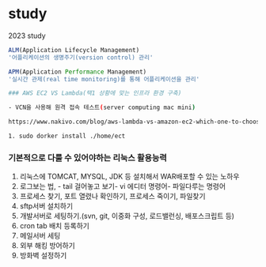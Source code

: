 # study
2023 study

```js
ALM(Application Lifecycle Management) 
'어플리케이션의 생명주기(version control) 관리'
```

```js
APM(Application Performance Management)
'실시간 관제(real time monitoring)를 통해 어플리케이션을 관리'
```

```bash
### AWS EC2 VS Lambda(택1 상황에 맞는 인프라 환경 구축)

- VCN을 사용해 원격 접속 테스트(server computing mac mini)

https://www.nakivo.com/blog/aws-lambda-vs-amazon-ec2-which-one-to-choose/

1. sudo dorker install ./home/ect

```

### 기본적으로 다룰 수 있어야하는 리눅스 활용능력

1. 리눅스에 TOMCAT, MYSQL, JDK 등 설치해서 WAR배포할 수 있는 노하우
2. 로그보는 법, - tail 걸어놓고 보기- vi 에디터 명령어- 파일다루는 명령어
3. 프로세스 찾기, 포트 열렸나 확인하기, 프로세스 죽이기, 파일찾기
4. sftp서버 설치하기
5. 개발서버로 세팅하기.(svn, git, 이중화 구성, 로드밸런싱, 배포스크립트 등)
6. cron tab 배치 등록하기
7. 메일서버 세팅
8. 외부 해킹 방어하기
9. 방화벽 설정하기